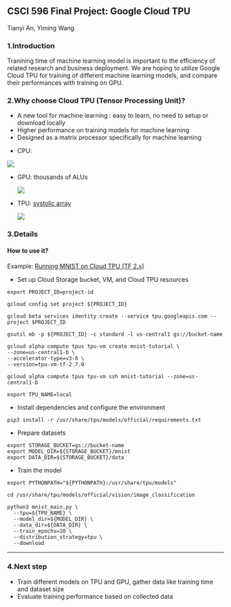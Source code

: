 ## CSCI 596 Final Project: Google Cloud TPU

Tianyi An, Yiming Wang

### 1.Introduction

Tranining time of machine learning model is important to the efficiency of related research and business deployment. We are hoping to utilize Google Cloud TPU for training of different machine learning models, and compare their performances with training on GPU.

### 2.Why choose Cloud TPU (Tensor Processing Unit)?

* A new tool for machine learning : easy to learn, no need to setup or download locally
* Higher performance on training models for machine learning 
* Designed as a matrix processor specifically for machine learning

- CPU:

![](https://cloud.google.com/tpu/docs/images/image6.gif)

* GPU: thousands of ALUs

  ![](https://cloud.google.com/tpu/docs/images/image2.gif)

* TPU:  [systolic array](https://en.wikipedia.org/wiki/Systolic_array)

  ![](https://cloud.google.com/tpu/docs/images/image4_5pfb45w.gif)

### 3.Details

#### How to use it?

Example: [Running MNIST on Cloud TPU (TF 2.x)](https://cloud.google.com/tpu/docs/tutorials/mnist-2.x)
- Set up Cloud Storage bucket, VM, and Cloud TPU resources
```
export PROJECT_ID=project-id

gcloud config set project ${PROJECT_ID}

gcloud beta services identity create --service tpu.googleapis.com --project $PROJECT_ID

gsutil mb -p ${PROJECT_ID} -c standard -l us-central1 gs://bucket-name

gcloud alpha compute tpus tpu-vm create mnist-tutorial \
--zone=us-central1-b \
--accelerator-type=v3-8 \
--version=tpu-vm-tf-2.7.0

gcloud alpha compute tpus tpu-vm ssh mnist-tutorial --zone=us-central1-b

export TPU_NAME=local
```
- Install dependencies and configure the environment
```
pip3 install -r /usr/share/tpu/models/official/requirements.txt
```
- Prepare datasets
```
export STORAGE_BUCKET=gs://bucket-name
export MODEL_DIR=${STORAGE_BUCKET}/mnist
export DATA_DIR=${STORAGE_BUCKET}/data
```
- Train the model
```
export PYTHONPATH="${PYTHONPATH}:/usr/share/tpu/models"

cd /usr/share/tpu/models/official/vision/image_classification

python3 mnist_main.py \
  --tpu=${TPU_NAME} \
  --model_dir=${MODEL_DIR} \
  --data_dir=${DATA_DIR} \
  --train_epochs=10 \
  --distribution_strategy=tpu \
  --download
```



----------

### 4.Next step

* Train different models on TPU and GPU, gather data like training time and dataset size
* Evaluate training performance based on collected data
